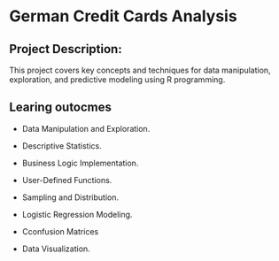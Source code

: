 # German Credit Cards Analysis 

## Project Description:
This project covers key concepts and techniques for data manipulation, exploration, and predictive modeling using R programming.

## Learing outocmes

* Data Manipulation and Exploration.

* Descriptive Statistics.

* Business Logic Implementation.

* User-Defined Functions.

* Sampling and Distribution.

* Logistic Regression Modeling.

* Cconfusion Matrices

* Data Visualization.
